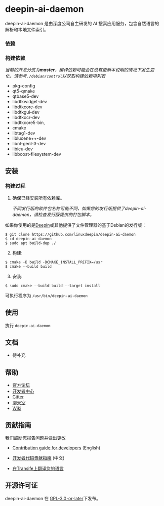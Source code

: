 # deepin-ai-daemon

deepin-ai-daemon 是由深度公司自主研发的 AI 搜索应用服务，包含自然语言的解析和本地文件索引。

### 依赖

### 构建依赖

_当前的开发分支为**master**，编译依赖可能会在没有更新本说明的情况下发生变化，请参考`./debian/control`以获取构建依赖项列表_

  * pkg-config
*  qt5-qmake
*  qtbase5-dev
*  libdtkwidget-dev
*  libdtkcore-dev
*  libdtkgui-dev
*  libdtkocr-dev
*  libdtkcore5-bin,
*  cmake
*  libtag1-dev
*  liblucene++-dev
*  libnl-genl-3-dev
*  libicu-dev
*  libboost-filesystem-dev

## 安装

### 构建过程

1. 确保已经安装所有依赖库。

   _不同发行版的软件包名称可能不同，如果您的发行版提供了deepin-ai-daemon，请检查发行版提供的打包脚本。_

如果你使用的是[Deepin](https://distrowatch.com/table.php?distribution=deepin)或其他提供了文件管理器的基于Debian的发行版：

``` shell
$ git clone https://github.com/linuxdeepin/deepin-ai-daemon
$ cd deepin-ai-daemon
$ sudo apt build-dep ./
```

2. 构建:
```shell
$ cmake -B build -DCMAKE_INSTALL_PREFIX=/usr
$ cmake --build build
```

3. 安装:
```shell
$ sudo cmake --build build --target install
```

可执行程序为 `/usr/bin/deepin-ai-daemon`

## 使用

执行 `deepin-ai-daemon`

## 文档

- 待补充

## 帮助

- [官方论坛](https://bbs.deepin.org/) 
- [开发者中心](https://github.com/linuxdeepin/developer-center) 
- [Gitter](https://gitter.im/orgs/linuxdeepin/rooms)
- [聊天室](https://webchat.freenode.net/?channels=deepin)
- [Wiki](https://wiki.deepin.org/)

## 贡献指南

我们鼓励您报告问题并做出更改

- [Contribution guide for developers](https://github.com/linuxdeepin/developer-center/wiki/Contribution-Guidelines-for-Developers-en) (English)

- [开发者代码贡献指南](https://github.com/linuxdeepin/developer-center/wiki/Contribution-Guidelines-for-Developers) (中文)
- [在Transife上翻译您的语言](https://www.transifex.com/linuxdeepin/deepin-file-manager/)

## 开源许可证

deepin-ai-daemon 在 [GPL-3.0-or-later](LICENSE.txt)下发布。
